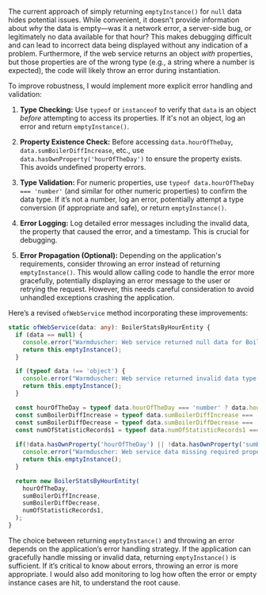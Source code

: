 The current approach of simply returning `emptyInstance()` for `null` data hides potential issues. While convenient, it doesn't provide information about *why* the data is empty—was it a network error, a server-side bug, or legitimately no data available for that hour? This makes debugging difficult and can lead to incorrect data being displayed without any indication of a problem.  Furthermore, if the web service returns an object *with* properties, but those properties are of the wrong type (e.g., a string where a number is expected), the code will likely throw an error during instantiation.

To improve robustness, I would implement more explicit error handling and validation:

1. **Type Checking:**  Use `typeof` or `instanceof` to verify that `data` is an object *before* attempting to access its properties.  If it's not an object, log an error and return `emptyInstance()`.

2. **Property Existence Check:**  Before accessing `data.hourOfTheDay`, `data.sumBoilerDiffIncrease`, etc., use `data.hasOwnProperty('hourOfTheDay')` to ensure the property exists.  This avoids undefined property errors.

3. **Type Validation:** For numeric properties, use `typeof data.hourOfTheDay === 'number'` (and similar for other numeric properties) to confirm the data type.  If it’s not a number, log an error, potentially attempt a type conversion (if appropriate and safe), or return `emptyInstance()`.

4. **Error Logging:** Log detailed error messages including the invalid data, the property that caused the error, and a timestamp. This is crucial for debugging.

5. **Error Propagation (Optional):** Depending on the application's requirements, consider throwing an error instead of returning `emptyInstance()`. This would allow calling code to handle the error more gracefully, potentially displaying an error message to the user or retrying the request.  However, this needs careful consideration to avoid unhandled exceptions crashing the application.

Here’s a revised `ofWebService` method incorporating these improvements:

```typescript
static ofWebService(data: any): BoilerStatsByHourEntity {
  if (data == null) {
    console.error("Warmduscher: Web service returned null data for BoilerStatsByHourEntity");
    return this.emptyInstance();
  }

  if (typeof data !== 'object') {
    console.error("Warmduscher: Web service returned invalid data type. Expected object, got:", typeof data);
    return this.emptyInstance();
  }

  const hourOfTheDay = typeof data.hourOfTheDay === 'number' ? data.hourOfTheDay : 0;
  const sumBoilerDiffIncrease = typeof data.sumBoilerDiffIncrease === 'number' ? data.sumBoilerDiffIncrease : 0;
  const sumBoilerDiffDecrease = typeof data.sumBoilerDiffDecrease === 'number' ? data.sumBoilerDiffDecrease : 0;
  const numOfStatisticRecords1 = typeof data.numOfStatisticRecords1 === 'number' ? data.numOfStatisticRecords1 : 0;
  
  if(!data.hasOwnProperty('hourOfTheDay') || !data.hasOwnProperty('sumBoilerDiffIncrease') || !data.hasOwnProperty('sumBoilerDiffDecrease') || !data.hasOwnProperty('numOfStatisticRecords1')){
    console.error("Warmduscher: Web service data missing required properties.");
    return this.emptyInstance();
  }

  return new BoilerStatsByHourEntity(
    hourOfTheDay,
    sumBoilerDiffIncrease,
    sumBoilerDiffDecrease,
    numOfStatisticRecords1,
  );
}
```

The choice between returning `emptyInstance()` and throwing an error depends on the application’s error handling strategy. If the application can gracefully handle missing or invalid data, returning `emptyInstance()` is sufficient. If it’s critical to know about errors, throwing an error is more appropriate.  I would also add monitoring to log how often the error or empty instance cases are hit, to understand the root cause.